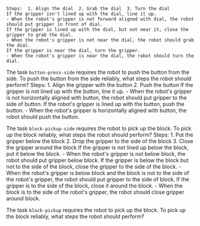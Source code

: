 
    Steps:  1. Align the dial  2. Grab the dial  3. Turn the dial
    If the gripper isn't lined up with the dial, line it up.
    - When the robot's gripper is not forward aligned with dial, the robot should put gripper in front of dial.
    If the gripper is lined up with the dial, but not near it, close the gripper to grab the dial.
    - When the robot's gripper is not near the dial, the robot should grab the dial.
    If the gripper is near the dial, turn the gripper.
    - When the robot's gripper is near the dial, the robot should turn the dial.

The task `button-press-side` requires the robot to push the button from the side.
To push the button from the side reliably, what steps the robot should perform?
    Steps:  1. Align the gripper with the button  2. Push the button
    If the gripper is not lined up with the button, line it up.
    - When the robot's gripper is not horizontally aligned with button, the robot should put gripper to the side of button.
    If the robot's gripper is lined up with the button, push the button.
    - When the robot's gripper is horizontally aligned with button, the robot should push the button.

The task `block-pickup-side` requires the robot to pick up the block.
To pick up the block reliably, what steps the robot should perform?
    Steps:  1. Put the gripper below the block  2. Drop the gripper to the side of the block  3. Close the gripper around the block
    If the gripper is not lined up below the block, put it below the block.
    - When the robot's gripper is not below block, the robot should put gripper below block.
    If the gripper is below the block but not to the side of the block, close the gripper to the side of the block.
    - When the robot's gripper is below block and the block is not to the side of the robot's gripper, the robot should put gripper to the side of block.
    If the gripper is to the side of the block, close it around the block.
    - When the block is to the side of the robot's gripper, the robot should close gripper around block.

The task `block-pickup` requires the robot to pick up the block.
To pick up the block reliably, what steps the robot should perform?
